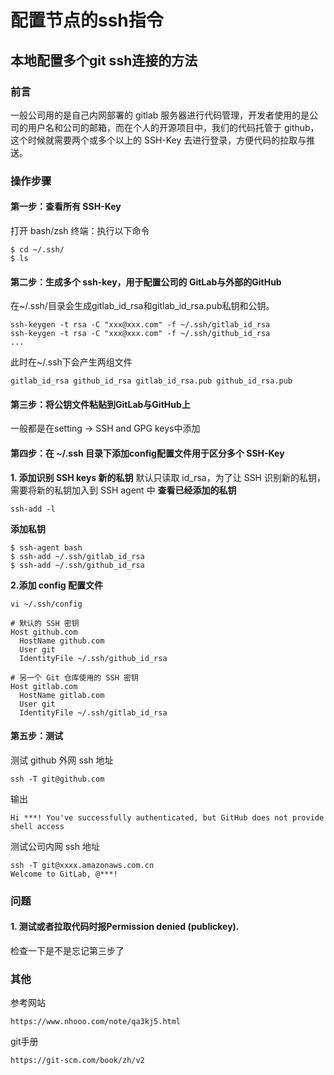 # **配置节点的ssh指令**

## 本地配置多个git ssh连接的方法

### 前言
一般公司用的是自己内网部署的 gitlab 服务器进行代码管理，开发者使用的是公司的用户名和公司的邮箱，而在个人的开源项目中，我们的代码托管于 github，这个时候就需要两个或多个以上的 SSH-Key 去进行登录，方便代码的拉取与推送。

### 操作步骤
#### 第一步：查看所有 SSH-Key

打开 bash/zsh 终端：执行以下命令
```
$ cd ~/.ssh/
$ ls
```
#### 第二步：生成多个 ssh-key，用于配置公司的 GitLab与外部的GitHub
在~/.ssh/目录会生成gitlab_id_rsa和gitlab_id_rsa.pub私钥和公钥。
```
ssh-keygen -t rsa -C "xxx@xxx.com" -f ~/.ssh/gitlab_id_rsa
ssh-keygen -t rsa -C "xxx@xxx.com" -f ~/.ssh/github_id_rsa
...
```
此时在~/.ssh下会产生两组文件
```
gitlab_id_rsa github_id_rsa gitlab_id_rsa.pub github_id_rsa.pub
```
#### 第三步：将公钥文件粘贴到GitLab与GitHub上

一般都是在setting -> SSH and GPG keys中添加

#### 第四步：在 ~/.ssh 目录下添加config配置文件用于区分多个 SSH-Key
**1. 添加识别 SSH keys 新的私钥**
默认只读取 id_rsa，为了让 SSH 识别新的私钥，需要将新的私钥加入到 SSH agent 中
**查看已经添加的私钥**
```
ssh-add -l
```
**添加私钥**
```
$ ssh-agent bash
$ ssh-add ~/.ssh/gitlab_id_rsa
$ ssh-add ~/.ssh/github_id_rsa
```

**2.添加 config 配置文件**

```
vi ~/.ssh/config
```
```
# 默认的 SSH 密钥
Host github.com
  HostName github.com
  User git
  IdentityFile ~/.ssh/github_id_rsa

# 另一个 Git 仓库使用的 SSH 密钥
Host gitlab.com
  HostName gitlab.com
  User git
  IdentityFile ~/.ssh/gitlab_id_rsa
```

#### 第五步：测试

测试 github 外网 ssh 地址
```
ssh -T git@github.com
```
输出
```
Hi ***! You've successfully authenticated, but GitHub does not provide shell access
```

测试公司内网 ssh 地址
```
ssh -T git@xxxx.amazonaws.com.cn
Welcome to GitLab, @***!
```


### 问题

#### 1. 测试或者拉取代码时报Permission denied (publickey).
检查一下是不是忘记第三步了

### 其他
参考网站
```
https://www.nhooo.com/note/qa3kj5.html
```

git手册
```
https://git-scm.com/book/zh/v2
```

